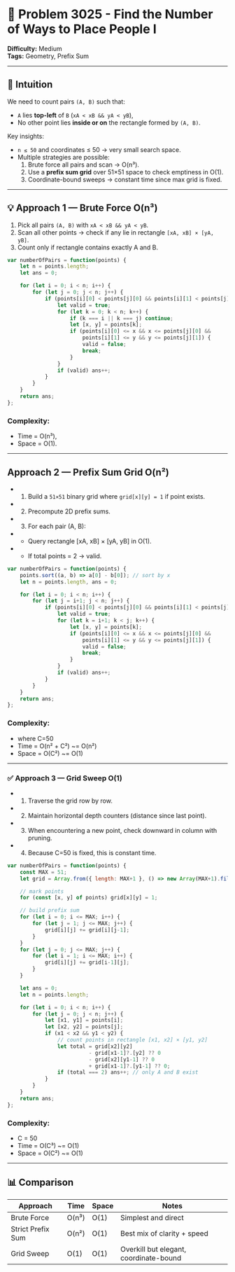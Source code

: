 # 🧩 Problem 3025 - Find the Number of Ways to Place People I  

**Difficulty:** Medium  
**Tags:** Geometry, Prefix Sum  

---

## 🧠 Intuition  
We need to count pairs `(A, B)` such that:  
- `A` lies **top-left** of `B` (`xA < xB && yA < yB`),  
- No other point lies **inside or on** the rectangle formed by `(A, B)`.  

Key insights:  
- `n ≤ 50` and coordinates ≤ 50 → very small search space.  
- Multiple strategies are possible:
  1. Brute force all pairs and scan → O(n³).  
  2. Use a **prefix sum grid** over 51×51 space to check emptiness in O(1).  
  3. Coordinate-bound sweeps → constant time since max grid is fixed.  

---

## 💡 Approach 1 — Brute Force O(n³)  
1. Pick all pairs `(A, B)` with `xA < xB && yA < yB`.  
2. Scan all other points → check if any lie in rectangle `[xA, xB] × [yA, yB]`.  
3. Count only if rectangle contains exactly A and B.  

```javascript []
var numberOfPairs = function(points) {
    let n = points.length;
    let ans = 0;

    for (let i = 0; i < n; i++) {
        for (let j = 0; j < n; j++) {
            if (points[i][0] < points[j][0] && points[i][1] < points[j][1]) {
                let valid = true;
                for (let k = 0; k < n; k++) {
                    if (k === i || k === j) continue;
                    let [x, y] = points[k];
                    if (points[i][0] <= x && x <= points[j][0] &&
                        points[i][1] <= y && y <= points[j][1]) {
                        valid = false;
                        break;
                    }
                }
                if (valid) ans++;
            }
        }
    }
    return ans;
};
```

### Complexity:

- Time = O(n³), 
- Space = O(1).

---

## Approach 2 — Prefix Sum Grid O(n²)

- 1. Build a `51×51` binary grid where `grid[x][y] = 1` if point exists.
- 2. Precompute 2D prefix sums.
- 3. For each pair (A, B):
- - Query rectangle [xA, xB] × [yA, yB] in O(1).
- - If total points = 2 → valid. 

```javascript []
var numberOfPairs = function(points) {
    points.sort((a, b) => a[0] - b[0]); // sort by x
    let n = points.length, ans = 0;

    for (let i = 0; i < n; i++) {
        for (let j = i+1; j < n; j++) {
            if (points[i][0] < points[j][0] && points[i][1] < points[j][1]) {
                let valid = true;
                for (let k = i+1; k < j; k++) {
                    let [x, y] = points[k];
                    if (points[i][0] <= x && x <= points[j][0] &&
                        points[i][1] <= y && y <= points[j][1]) {
                        valid = false;
                        break;
                    }
                }
                if (valid) ans++;
            }
        }
    }
    return ans;
};
```
### Complexity:

- where C=50
- Time = O(n² + C²) ~= O(n²)
- Space = O(C²) ~= O(1)

---

### ✅ Approach 3 — Grid Sweep O(1)

- 1. Traverse the grid row by row.
- 2. Maintain horizontal depth counters (distance since last point).
- 3. When encountering a new point, check downward in column with pruning.
- 4. Because C=50 is fixed, this is constant time. 

```javascript []
var numberOfPairs = function(points) {
    const MAX = 51;
    let grid = Array.from({ length: MAX+1 }, () => new Array(MAX+1).fill(0));

    // mark points
    for (const [x, y] of points) grid[x][y] = 1;

    // build prefix sum
    for (let i = 0; i <= MAX; i++) {
        for (let j = 1; j <= MAX; j++) {
            grid[i][j] += grid[i][j-1];
        }
    }
    for (let j = 0; j <= MAX; j++) {
        for (let i = 1; i <= MAX; i++) {
            grid[i][j] += grid[i-1][j];
        }
    }

    let ans = 0;
    let n = points.length;

    for (let i = 0; i < n; i++) {
        for (let j = 0; j < n; j++) {
            let [x1, y1] = points[i];
            let [x2, y2] = points[j];
            if (x1 < x2 && y1 < y2) {
                // count points in rectangle [x1, x2] × [y1, y2]
                let total = grid[x2][y2]
                          - grid[x1-1]?.[y2] ?? 0
                          - grid[x2][y1-1] ?? 0
                          + grid[x1-1]?.[y1-1] ?? 0;
                if (total === 2) ans++; // only A and B exist
            }
        }
    }
    return ans;
};
```

### Complexity:

- C = 50
- Time = O(C³) ~= O(1) 
- Space = O(C²) ~= O(1)

---

## 📊 Comparison  

| Approach | Time | Space | Notes |
|----------|------|-------|-------|
| Brute Force | O(n³) | O(1) | Simplest and direct |
| Strict Prefix Sum | O(n²) | O(1) | Best mix of clarity + speed |
| Grid Sweep | O(1) | O(1) | Overkill but elegant, coordinate-bound |
